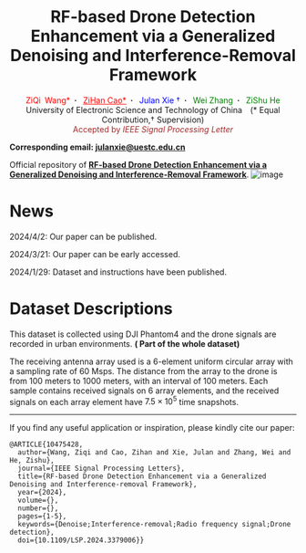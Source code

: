<h1 align='center'>RF-based Drone Detection
Enhancement via a Generalized Denoising and
Interference-Removal Framework</h1>
<div align="center">
  <a target="_blank" style="color: red">ZiQi&ensp;Wang*</a>&ensp;<b>&middot;</b>&ensp;
  <a href="https://294coder.github.io/" target="_blank" style="color: red">ZiHan&nbsp;Cao*</a>&ensp;<b>&middot;</b>&ensp;
  <a target="_blank" style="color: blue">Julan&nbsp;Xie &dagger;</a>&ensp;<b>&middot;</b>&ensp;
  <a target="_blank" style="color: green">Wei&nbsp;Zhang</a>&ensp;<b>&middot;</b>&ensp;
  <a target="_blank" style="color: green">ZiShu&nbsp;He</a><br>
  University of Electronic Science and Technology of China&emsp;(* Equal Contribution,&dagger; Supervision)<br>
    <a style="color: brown"> Accepted by <i>IEEE Signal Processing Letter</i></a>
</div>

**Corresponding email: julanxie@uestc.edu.cn**


Official repository of [**RF-based Drone Detection Enhancement via a Generalized Denoising and Interference-Removal Framework**](https://ieeexplore.ieee.org/document/10475428).
![image](https://github.com/iamziqi/Dataset-for-drone-signal/assets/158037090/e236dc60-dc10-4d26-ac30-14c5b0839885)

# News
2024/4/2: Our paper can be published.

2024/3/21: Our paper can be early accessed.

2024/1/29: Dataset and instructions have been published.

# Dataset Descriptions

This dataset is collected using DJI Phantom4 and the drone signals are recorded in urban environments. **( Part of the whole dataset)**

The receiving antenna array used is a 6-element uniform circular array with a sampling rate of 60 Msps. The distance from the array to the drone is from 100 meters to 1000 meters, with an interval of 100 meters. Each sample contains received signals on 6 array elements, and the received signals on each array element have $7.5 \times 10^{5}$ time snapshots.



---

If you find any useful application or inspiration, please kindly cite our paper:

```text
@ARTICLE{10475428,
  author={Wang, Ziqi and Cao, Zihan and Xie, Julan and Zhang, Wei and He, Zishu},
  journal={IEEE Signal Processing Letters}, 
  title={RF-based Drone Detection Enhancement via a Generalized Denoising and Interference-removal Framework}, 
  year={2024},
  volume={},
  number={},
  pages={1-5},
  keywords={Denoise;Interference-removal;Radio frequency signal;Drone detection},
  doi={10.1109/LSP.2024.3379006}}

```



